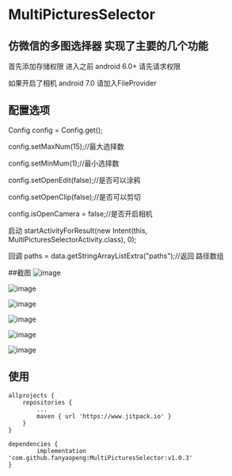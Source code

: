 # MultiPicturesSelector
## 仿微信的多图选择器 实现了主要的几个功能 
 首先添加存储权限  进入之前 android 6.0+ 请先请求权限

 如果开启了相机  android 7.0 请加入FileProvider

## 配置选项  

 
 Config config = Config.get();  
 
 config.setMaxNum(15);//最大选择数  
 
 config.setMinMum(1);//最小选择数  
 
 config.setOpenEdit(false);//是否可以涂鸦  
 
 config.setOpenClip(false);//是否可以剪切      

 config.isOpenCamera = false;//是否开启相机

 启动 startActivityForResult(new Intent(this, MultiPicturesSelectorActivity.class), 0);
 
 回调   paths = data.getStringArrayListExtra("paths");//返回 路径数组

##截图
![image](https://github.com/fanyaopeng/MultiPicturesSelector/blob/master/images/Screenshot_20180622-230917.jpg)

![image](https://github.com/fanyaopeng/MultiPicturesSelector/blob/master/images/Screenshot_20180622-230921.jpg)

![image](https://github.com/fanyaopeng/MultiPicturesSelector/blob/master/images/Screenshot_20180622-230931.jpg)

![image](https://github.com/fanyaopeng/MultiPicturesSelector/blob/master/images/Screenshot_20180622-230938.jpg)

![image](https://github.com/fanyaopeng/MultiPicturesSelector/blob/master/images/Screenshot_20180622-230948.jpg)

![image](https://github.com/fanyaopeng/MultiPicturesSelector/blob/master/images/Screenshot_20180622-230956.jpg)

## 使用
	allprojects {
		repositories {
			...
			maven { url 'https://www.jitpack.io' }
		}
	}
 
	dependencies {
	        implementation 'com.github.fanyaopeng:MultiPicturesSelector:v1.0.3'
	}
